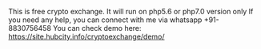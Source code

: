 This is free crypto exchange.
It will run on php5.6 or php7.0 version only
If you need any help, you can connect with me via whatsapp +91-8830756458
You can check demo here: https://site.hubcity.info/cryptoexchange/demo/
